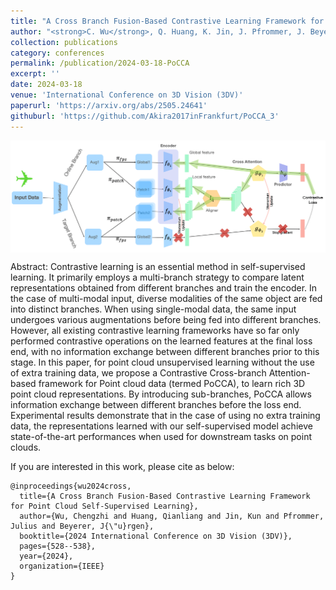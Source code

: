 ```yaml
---
title: "A Cross Branch Fusion-Based Contrastive Learning Framework for Point Cloud Self-supervised Learning"
author: "<strong>C. Wu</strong>, Q. Huang, K. Jin, J. Pfrommer, J. Beyerer"
collection: publications
category: conferences
permalink: /publication/2024-03-18-PoCCA
excerpt: ''
date: 2024-03-18
venue: 'International Conference on 3D Vision (3DV)'
paperurl: 'https://arxiv.org/abs/2505.24641'
githuburl: 'https://github.com/Akira2017inFrankfurt/PoCCA_3'
---
```


<img src="../images/teasers/teaser_PoCCA.png" alt="teaser_APES" style="display: block; margin: auto;">

Abstract: Contrastive learning is an essential method in self-supervised learning. It primarily employs a multi-branch strategy to compare latent representations obtained from different branches and train the encoder. In the case of multi-modal input, diverse modalities of the same object are fed into distinct branches. When using single-modal data, the same input undergoes various augmentations before being fed into different branches. However, all existing contrastive learning frameworks have so far only performed contrastive operations on the learned features at the final loss end, with no information exchange between different branches prior to this stage. In this paper, for point cloud unsupervised learning without the use of extra training data, we propose a Contrastive Cross-branch Attention-based framework for Point cloud data (termed PoCCA), to learn rich 3D point cloud representations. By introducing sub-branches, PoCCA allows information exchange between different branches before the loss end. Experimental results demonstrate that in the case of using no extra training data, the representations learned with our self-supervised model achieve state-of-the-art performances when used for downstream tasks on point clouds.


If you are interested in this work, please cite as below:

```text
@inproceedings{wu2024cross,
  title={A Cross Branch Fusion-Based Contrastive Learning Framework for Point Cloud Self-Supervised Learning},
  author={Wu, Chengzhi and Huang, Qianliang and Jin, Kun and Pfrommer, Julius and Beyerer, J{\"u}rgen},
  booktitle={2024 International Conference on 3D Vision (3DV)},
  pages={528--538},
  year={2024},
  organization={IEEE}
}
```
